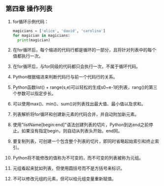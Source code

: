 ## 第四章 操作列表

1. for循环示例代码：

   ```python
   magicians = ['alice', 'david', 'carolina']
   for magician in magicians:
     print(magician)
   ```

2. 在for循环后，每个缩进的代码行都是循环的一部分，且将针对列表中的每个值都执行一次。 

3. 在for循环后，与for同级的代码都只会执行一次，不属于循环代码。

4. Python根据缩进来判断代码行与前一个代码行的关系。

5. Python函数list() + range(s,e)可以轻松的生成s0~e-1的列表，rang()的第三个参数可以指定步长。

6. 可以使用max()、min()、sum()对列表找出最大值、最小值以及求和。

7. 列表解析将for循环和创建新元素的代码合并，并自动附加新元素。

8. 使用"listName[begin:end]"语法创建列表的切片，Python到达end之前停止。如果没有指定begin，则自动从列表头开始，end同。

9. 要复制列表，可创建一个包含整个列表的切片，即同时省略起始索引和终止索引。

10. Python将不能修改的值称为不可变的，而不可变的列表被称为元组。

11. 元组看起来犹如列表，但使用圆括号而不是方括号来标识。

12. 不可以修改元组的元素，但可以给元组变量重新赋值。
